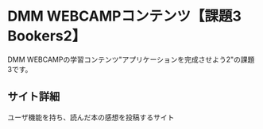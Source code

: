# DMM WEBCAMPコンテンツ【課題3 Bookers2】

DMM WEBCAMPの学習コンテンツ"アプリケーションを完成させよう2"の課題3です。

## サイト詳細

ユーザ機能を持ち、読んだ本の感想を投稿するサイト
